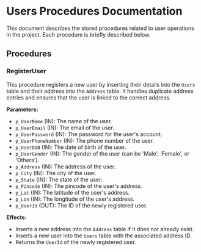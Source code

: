 # Users Procedures Documentation

This document describes the stored procedures related to user operations in the project. Each procedure is briefly described below.

## Procedures

### RegisterUser

This procedure registers a new user by inserting their details into the `Users` table and their address into the `Address` table. It handles duplicate address entries and ensures that the user is linked to the correct address.

**Parameters:**
- `p_UserName` (IN): The name of the user.
- `p_UserEmail` (IN): The email of the user.
- `p_UserPassword` (IN): The password for the user's account.
- `p_UserPhoneNumber` (IN): The phone number of the user.
- `p_UserDOB` (IN): The date of birth of the user.
- `p_UserGender` (IN): The gender of the user (can be 'Male', 'Female', or 'Others').
- `p_Address` (IN): The address of the user.
- `p_City` (IN): The city of the user.
- `p_State` (IN): The state of the user.
- `p_Pincode` (IN): The pincode of the user's address.
- `p_Lat` (IN): The latitude of the user's address.
- `p_Lon` (IN): The longitude of the user's address.
- `p_UserId` (OUT): The ID of the newly registered user.

**Effects:**
- Inserts a new address into the `Address` table if it does not already exist.
- Inserts a new user into the `Users` table with the associated address ID.
- Returns the `UserId` of the newly registered user.

